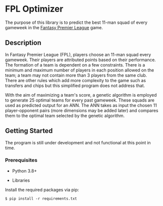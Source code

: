 # FPL Optimizer

The purpose of this library is to predict the best 11-man squad of every gameweek in the [Fantasy Premier League](https://fantasy.premierleague.com) game. 

## Description

In Fantasy Premier League (FPL), players choose an 11-man squad every gameweek. Their players are attributed points based on their performance. The formation of a team is dependent on a few constraints. There is a minimum and maximum number of players in each position allowed on the team; a team may not contain more than 3 players from the same club. There are other rules which add more complexity to the game such as transfers and chips but this simplified program does not address that.

With the aim of maximizing a team's score, a genetic algorithm is employed to generate 25 optimal teams for every past gameweek. These squads are used as predicted output for an ANN. The ANN takes as input the chosen 11 player-opponent pairs (more dimensions may be added later) and compares them to the optimal team selected by the genetic algorithm.

## Getting Started

The program is still under development and not functional at this point in time.

### Prerequisites

- Python 3.8+

- Libraries

Install the required packages via pip:

```
$ pip install -r requirements.txt
```

